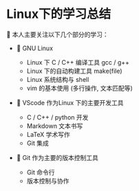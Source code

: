 # Linux下的学习总结

🤣 本人主要关注以下几个部分的学习：

* 🙋‍ GNU Linux  
  * Linux 下 C / C++ 编译工具 gcc / g++
  * Linux 下的自动构建工具 make(file)
  * Linux 系统结构与 shell
  * vim 的基本使用 (多行操作, 文本匹配等)

* 🙋‍ VScode 作为Linux 下的主要开发工具 
  * C / C++ / python 开发
  * Markdown 文本书写
  * LaTeX 学术写作
  * Git 集成

* 🙋‍ Git 作为主要的版本控制工具 
  * Git 命令行
  * 版本控制与协作